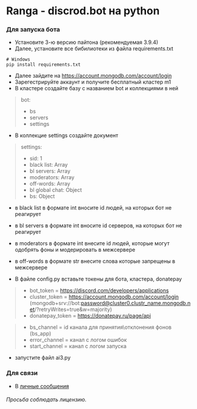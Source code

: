 # Ranga - discrod.bot на python

### Для запуска бота
- Установите 3-ю версию пайтона (рекомендуемая 3.9.4)
- Далее, установите все бибилиотеки из файла requirements.txt
>
    # Windows
    pip install requirements.txt

- Далее зайдите на https://account.mongodb.com/account/login
- Зарегестрируйте аккаунт и получите бесплатный кластер m1
- В кластере создайте базу с названием bot и коллекциями в ней
 > bot:
 > - bs
 > - servers
 > - settings


- В коллекцие settings создайте документ
 > settings:
 > - sid: 1
 > - black list: Array
 > - bl servers: Array
 > - moderators: Array
 > - off-words: Array
 > - bl global chat: Object
 > - bs: Object

  - в black list в формате int вносите id людей, на которых бот не реагирует
  - в bl servers в формате int вносите id серверов, на которых бот не реагирует
  - в moderators в формате int внесите id людей, которые могут одобрять фоны и модерировать в межсервере
  - в off-words в формате str внесите слова которые запрещены в межсервере

- В файле config.py вставьте токены для бота, кластера, donatepay
> - bot_token = https://discord.com/developers/applications
> - cluster_token = https://account.mongodb.com/account/login (mongodb+srv://bot:password@cluster0.clustr_name.mongodb.net/<dbname>?retryWrites=true&w=majority)
> - donatepay_token = https://donatepay.ru/page/api

> - bs_channel = id канала для принятия\отклонения фонов (bs_app)
> - error_channel = канал с логом ошибок
> - start_channel = канал с логом запуска

- запустите файл ai3.py

### Для связи
- В [личные сообщения](https://discord.com/channels/@me/323512096350535680)

###### Просьба соблюдать лицензию.
